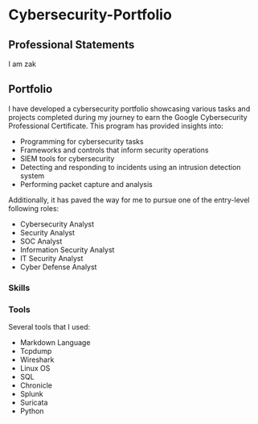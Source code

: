 # Cybersecurity-Portfolio


## Professional Statements
I am zak

## Portfolio


I have developed a cybersecurity portfolio showcasing various tasks and projects completed during my journey to earn the Google Cybersecurity Professional Certificate. This program has provided insights into:
* Programming for cybersecurity tasks
* Frameworks and controls that inform security operations
* SIEM tools for cybersecurity
* Detecting and responding to incidents using an intrusion detection system
* Performing packet capture and analysis

Additionally, it has paved the way for me to pursue one of the entry-level following roles:
* Cybersecurity Analyst
* Security Analyst
* SOC Analyst
* Information Security Analyst
* IT Security Analyst
* Cyber Defense Analyst

### Skills  

### Tools 
Several tools that I used: 
* Markdown Language 
* Tcpdump
* Wireshark
* Linux OS
* SQL
* Chronicle
* Splunk
* Suricata
* Python 


